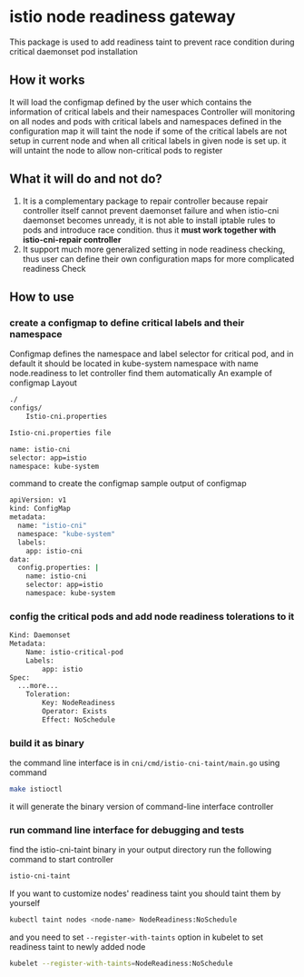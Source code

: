 # istio node readiness gateway 
This package is used to add readiness taint to prevent race condition during critical daemonset pod installation
## How it works
It will load the configmap defined by the user which contains the information of critical labels and their namespaces
Controller will monitoring on all nodes and pods with critical labels and namespaces defined in the configuration map
it will taint the node if some of the critical labels are not setup in current node
and when all critical labels in given node is set up. it will untaint the node to allow non-critical pods to register
## What it will do and not do?
1. It is a complementary package to repair controller because repair controller itself cannot prevent daemonset failure and when istio-cni daemonset becomes unready, it is not able to install iptable rules to pods and introduce race condition.
thus it **must work together with istio-cni-repair controller**
2. It support much more generalized setting in node readiness checking, thus user can define their own configuration maps for more complicated readiness Check
## How to use
### create a configmap to define critical labels and their namespace
Configmap defines the namespace and label selector for critical pod, and in default it should be located in kube-system namespace with name node.readiness to let controller find them automatically
An example of configmap
Layout

```bash
./
configs/
	Istio-cni.properties
```

```bash
Istio-cni.properties file

name: istio-cni
selector: app=istio
namespace: kube-system
```

command to create the configmap
sample output of configmap

```bash
apiVersion: v1
kind: ConfigMap
metadata:
  name: "istio-cni"
  namespace: "kube-system"
  labels:
    app: istio-cni
data:
  config.properties: |
    name: istio-cni
    selector: app=istio
    namespace: kube-system
```

### config the critical pods and add node readiness tolerations to it

```bash
Kind: Daemonset
Metadata:
	Name: istio-critical-pod
	Labels:
		app: istio
Spec:
  ...more...
	Toleration:
		Key: NodeReadiness
		Operator: Exists
		Effect: NoSchedule
```

### build it as binary
the command line interface is in `cni/cmd/istio-cni-taint/main.go`
using command
```bash
make istioctl
```
it will generate the binary version of command-line interface controller
### run command line interface for debugging and tests
find the istio-cni-taint binary in your output directory
run the following command to start controller

```bash
istio-cni-taint
```

If you want to customize nodes' readiness taint you should taint them by yourself

```bash
kubectl taint nodes <node-name> NodeReadiness:NoSchedule
```

and you need to set `--register-with-taints` option in kubelet to set readiness taint to newly added node

```bash
kubelet --register-with-taints=NodeReadiness:NoSchedule
```
